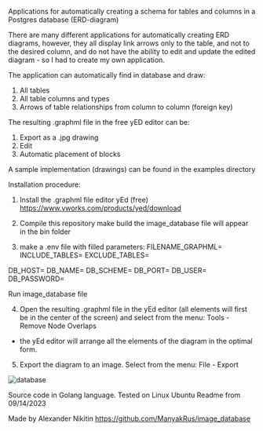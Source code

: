 Applications for automatically creating a schema for tables and columns in a Postgres database (ERD-diagram)

There are many different applications for automatically creating ERD diagrams,
however, they all display link arrows only to the table, and not to the desired column,
and do not have the ability to edit and update the edited diagram -
so I had to create my own application.

The application can automatically find in database and draw:
1. All tables
2. All table columns and types
3. Arrows of table relationships from column to column (foreign key)

The resulting .graphml file in the free yED editor can be:
1. Export as a .jpg drawing
2. Edit
3. Automatic placement of blocks

A sample implementation (drawings) can be found in the examples directory

Installation procedure:
1. Install the .graphml file editor yEd (free)
https://www.yworks.com/products/yed/download

2. Compile this repository
make build
the image_database file will appear in the bin folder

3. make a .env file with filled parameters:
FILENAME_GRAPHML=
INCLUDE_TABLES=
EXCLUDE_TABLES=

DB_HOST=
DB_NAME=
DB_SCHEME=
DB_PORT=
DB_USER=
DB_PASSWORD=

Run image_database file

4. Open the resulting .graphml file in the yEd editor
(all elements will first be in the center of the screen)
and select from the menu:
Tools - Remove Node Overlaps
- the yEd editor will arrange all the elements of the diagram in the optimal form.

5. Export the diagram to an image.
Select from the menu:
File - Export

![database](https://github.com/ManyakRus/image_database/assets/30662875/d4e57b23-1327-415d-bd84-d06d9a54bf50)


Source code in Golang language.
Tested on Linux Ubuntu
Readme from 09/14/2023

Made by Alexander Nikitin
https://github.com/ManyakRus/image_database
